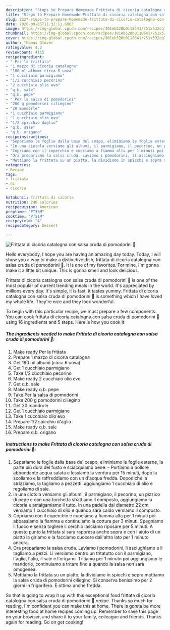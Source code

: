 ```yaml
---
description: "Steps to Prepare Homemade Frittata di cicoria catalogna con salsa cruda di pomodorini 🌷"
title: "Steps to Prepare Homemade Frittata di cicoria catalogna con salsa cruda di pomodorini 🌷"
slug: 2227-steps-to-prepare-homemade-frittata-di-cicoria-catalogna-con-salsa-cruda-di-pomodorini
date: 2020-09-05T11:32:11.696Z
image: https://img-global.cpcdn.com/recipes/301eb520b0118641/751x532cq70/frittata-di-cicoria-catalogna-con-salsa-cruda-di-pomodorini-🌷-recipe-main-photo.jpg
thumbnail: https://img-global.cpcdn.com/recipes/301eb520b0118641/751x532cq70/frittata-di-cicoria-catalogna-con-salsa-cruda-di-pomodorini-🌷-recipe-main-photo.jpg
cover: https://img-global.cpcdn.com/recipes/301eb520b0118641/751x532cq70/frittata-di-cicoria-catalogna-con-salsa-cruda-di-pomodorini-🌷-recipe-main-photo.jpg
author: Thomas Glover
ratingvalue: 4.2
reviewcount: 4115
recipeingredient:
- " Per la frittata"
- "1 mazzo di cicoria catalogna"
- "180 ml albumi circa 6 uova"
- "1 cucchiaio parmigiano"
- "1/2 cucchiaio pecorino"
- "2 cucchiaio olio evo"
- "q.b. sale"
- "q.b. pepe"
- " Per la salsa di pomodorini"
- "200 g pomodorini ciliegino"
- "20 mandorle"
- "1 cucchiaio parmigiano"
- "1 cucchiaio olio evo"
- "1/2 spicchio daglio"
- "q.b. sale"
- "q.b. origano"
recipeinstructions:
- "Separiamo le foglie dalla base del cespo, eliminiamo le foglie esterne, la parte più dura del fusto e sciacquiamo bene.  Portiamo a bollore abbondante acqua salata e lessiamo la verdura per 15 minuti, dopo la scoliamo e la raffreddiamo con un d&#39;acqua fredda. Dopodiché la strizziamo, la tagliamo a pezzetti, aggiungiamo 1 cucchiaio di olio e regoliamo di sale."
- "In una ciotola versiamo gli albumi, il parmigiano, il pecorino, un pizzico di pepe e con una forchetta sbattiamo il composto, aggiungiamo la cicoria e amalgamiamo il tutto. In una padella dal diametro 22 cm versiamo 1 cucchiaio di olio e quando sarà caldo versiamo il composto."
- "Copriamo con il coperchio e cuociamo a fiamma alta per 1 minuti poi abbassiamo la fiamma e continuiamo la cottura per 3 minuti. Spegniamo il fuoco e senza togliere il cerchio lasciamo riposare per 5 minuti. A questo punto la frittata si sarà rappresa anche sopra e con l&#39;aiuto di un piatto la giriamo e la facciamo cuocere dall&#39;altro lato per 1 minuto ancora."
- "Ora prepariamo la salsa cruda. Laviamo i pomodorini, li asciughiamo e li tagliamo a pezzi. Li versiamo dentro un tritatutto con il parmigiano, l&#39;aglio, l&#39;olio, il sale e l&#39;origano. Tritiamo per 1 minuto poi aggiungiamo le mandorle, continuiamo a tritare fino a quando la salsa non sarà omogenea."
- "Mettiamo la frittata su un piatto, la dividiamo in spicchi e sopra mettiamo la salsa cruda di pomodorini ciliegino. Si conserva benissimo per 2 giorni in frigorifero. È ottima anche fredda."
categories:
- Recipe
tags:
- frittata
- di
- cicoria

katakunci: frittata di cicoria 
nutrition: 246 calories
recipecuisine: American
preptime: "PT39M"
cooktime: "PT51M"
recipeyield: "4"
recipecategory: Dessert

---
```



![Frittata di cicoria catalogna con salsa cruda di pomodorini 🌷](https://img-global.cpcdn.com/recipes/301eb520b0118641/751x532cq70/frittata-di-cicoria-catalogna-con-salsa-cruda-di-pomodorini-🌷-recipe-main-photo.jpg)

Hello everybody, I hope you are having an amazing day today. Today, I will show you a way to make a distinctive dish, frittata di cicoria catalogna con salsa cruda di pomodorini 🌷. It is one of my favorites. For mine, I'm gonna make it a little bit unique. This is gonna smell and look delicious.

Frittata di cicoria catalogna con salsa cruda di pomodorini 🌷 is one of the most popular of current trending meals in the world. It's appreciated by millions every day. It's simple, it is fast, it tastes yummy. Frittata di cicoria catalogna con salsa cruda di pomodorini 🌷 is something which I have loved my whole life. They're nice and they look wonderful.




To begin with this particular recipe, we must prepare a few components. You can cook frittata di cicoria catalogna con salsa cruda di pomodorini 🌷 using 16 ingredients and 5 steps. Here is how you cook it.

<!--inarticleads1-->

##### The ingredients needed to make Frittata di cicoria catalogna con salsa cruda di pomodorini 🌷:

1. Make ready  Per la frittata
1. Prepare 1 mazzo di cicoria catalogna
1. Get 180 ml albumi (circa 6 uova)
1. Get 1 cucchiaio parmigiano
1. Take 1/2 cucchiaio pecorino
1. Make ready 2 cucchiaio olio evo
1. Get q.b. sale
1. Make ready q.b. pepe
1. Take  Per la salsa di pomodorini
1. Take 200 g pomodorini ciliegino
1. Get 20 mandorle
1. Get 1 cucchiaio parmigiano
1. Take 1 cucchiaio olio evo
1. Prepare 1/2 spicchio d&#39;aglio
1. Make ready q.b. sale
1. Prepare q.b. origano




<!--inarticleads2-->

##### Instructions to make Frittata di cicoria catalogna con salsa cruda di pomodorini 🌷:

1. Separiamo le foglie dalla base del cespo, eliminiamo le foglie esterne, la parte più dura del fusto e sciacquiamo bene.  - Portiamo a bollore abbondante acqua salata e lessiamo la verdura per 15 minuti, dopo la scoliamo e la raffreddiamo con un d&#39;acqua fredda. Dopodiché la strizziamo, la tagliamo a pezzetti, aggiungiamo 1 cucchiaio di olio e regoliamo di sale.
1. In una ciotola versiamo gli albumi, il parmigiano, il pecorino, un pizzico di pepe e con una forchetta sbattiamo il composto, aggiungiamo la cicoria e amalgamiamo il tutto. In una padella dal diametro 22 cm versiamo 1 cucchiaio di olio e quando sarà caldo versiamo il composto.
1. Copriamo con il coperchio e cuociamo a fiamma alta per 1 minuti poi abbassiamo la fiamma e continuiamo la cottura per 3 minuti. Spegniamo il fuoco e senza togliere il cerchio lasciamo riposare per 5 minuti. A questo punto la frittata si sarà rappresa anche sopra e con l&#39;aiuto di un piatto la giriamo e la facciamo cuocere dall&#39;altro lato per 1 minuto ancora.
1. Ora prepariamo la salsa cruda. Laviamo i pomodorini, li asciughiamo e li tagliamo a pezzi. Li versiamo dentro un tritatutto con il parmigiano, l&#39;aglio, l&#39;olio, il sale e l&#39;origano. Tritiamo per 1 minuto poi aggiungiamo le mandorle, continuiamo a tritare fino a quando la salsa non sarà omogenea.
1. Mettiamo la frittata su un piatto, la dividiamo in spicchi e sopra mettiamo la salsa cruda di pomodorini ciliegino. Si conserva benissimo per 2 giorni in frigorifero. È ottima anche fredda.




So that is going to wrap it up with this exceptional food frittata di cicoria catalogna con salsa cruda di pomodorini 🌷 recipe. Thanks so much for reading. I'm confident you can make this at home. There is gonna be more interesting food at home recipes coming up. Remember to save this page on your browser, and share it to your family, colleague and friends. Thanks again for reading. Go on get cooking!
